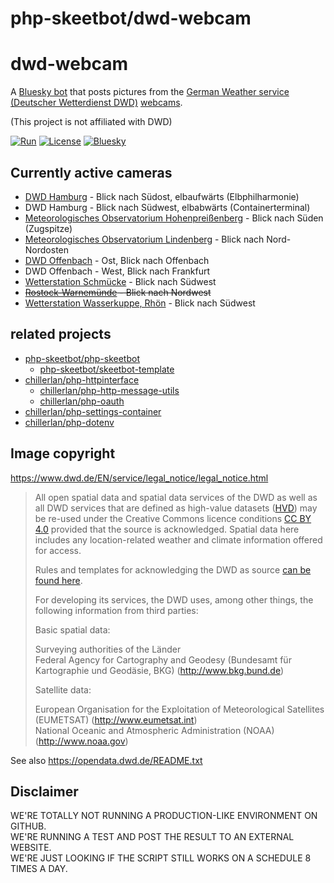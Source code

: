 # php-skeetbot/dwd-webcam

# dwd-webcam

A [Bluesky bot][bluesky-url] that posts pictures from the [German Weather service (Deutscher Wetterdienst DWD)](https://www.dwd.de/EN/Home/home_node.html) [webcams](https://opendata.dwd.de/weather/webcam/).

(This project is not affiliated with DWD)

[![Run][gh-action-badge]][gh-action]
[![License][license-badge]][license]
[![Bluesky][bluesky-badge]][bluesky-url]

[gh-action-badge]: https://img.shields.io/github/actions/workflow/status/php-skeetbot/dwd-webcam/run.yml?branch=main&logo=github
[gh-action]: https://github.com/php-skeetbot/dwd-webcam/actions/workflows/run.yml?query=branch%3Amain
[license-badge]: https://img.shields.io/badge/license-MIT-green.svg
[license]: https://github.com/php-skeetbot/dwil/blob/main/LICENSE-MIT
[bluesky-badge]: https://img.shields.io/badge/bluesky-%40dwd--webcam.bsky.social-%230085FF?logo=bluesky
[bluesky-url]: https://bsky.app/profile/dwd-webcam.bsky.social

## Currently active cameras

- [DWD Hamburg](https://www.google.com/maps/place/DWD+-+Niederlassung+Hamburg/@53.5468447,9.9668499,254m/data=!3m1!1e3!4m6!3m5!1s0x47b18f7321a8fc45:0x3d232af4986f5c89!8m2!3d53.5466613!4d9.9668693!16s%2Fg%2F11b6dpjzvr!5m1!1e4?entry=ttu) - Blick nach Südost, elbaufwärts (Elbphilharmonie)
- DWD Hamburg - Blick nach Südwest, elbabwärts (Containerterminal)
- [Meteorologisches Observatorium Hohenpreißenberg](https://www.google.com/maps/place/Deutscher+Wetterdienst+Meteorologisches+Observatorium/@47.800421,11.0083469,1399m/data=!3m1!1e3!4m10!1m2!2m1!1sMeteorologisches+Observatorium+Hohenprei%C3%9Fenberg!3m6!1s0x479c4bef8a600c37:0x366ece10f684b12c!8m2!3d47.8014781!4d11.0095483!15sCi9NZXRlb3JvbG9naXNjaGVzIE9ic2VydmF0b3JpdW0gSG9oZW5wZWnDn2VuYmVyZ1oxIi9tZXRlb3JvbG9naXNjaGVzIG9ic2VydmF0b3JpdW0gaG9oZW5wZWnDn2VuYmVyZ5IBGHdlYXRoZXJfZm9yZWNhc3Rfc2VydmljZZoBJENoZERTVWhOTUc5blMwVkpRMEZuU1VONWNrbGhaalJSUlJBQuABAA!16s%2Fg%2F120t41mg!5m1!1e4?entry=ttu) - Blick nach Süden (Zugspitze)
- [Meteorologisches Observatorium Lindenberg](https://www.google.com/maps/place/Meteorological+Observatory+Lindenberg/@52.2048045,14.1235898,4681m/data=!3m1!1e3!4m14!1m7!3m6!1s0x47078ca7e525c6bb:0x8d488da2db3ef552!2sMeteorological+Observatory+Lindenberg!8m2!3d52.2095718!4d14.1185483!16s%2Fg%2F122hpc5l!3m5!1s0x47078ca7e525c6bb:0x8d488da2db3ef552!8m2!3d52.2095718!4d14.1185483!16s%2Fg%2F122hpc5l!5m1!1e4?entry=ttu) - Blick nach Nord-Nordosten
- [DWD Offenbach](https://www.google.com/maps/place/Deutscher+Wetterdienst/@50.1019289,8.7429667,4365m/data=!3m1!1e3!4m6!3m5!1s0x47bd0e70c78fb01b:0x6223bc7a43506ad9!8m2!3d50.1026611!4d8.7479084!16s%2Fg%2F1pp2vbj9x!5m1!1e4?entry=ttu) - Ost, Blick nach Offenbach
- DWD Offenbach - West, Blick nach Frankfurt
- [Wetterstation Schmücke](https://www.google.com/maps/search/Wetterstation+Schm%C3%BCcke/@50.6531716,10.7717425,1414m/data=!3m1!1e3!5m1!1e4?entry=ttu) - Blick nach Südwest
- ~~[Rostock-Warnemünde](https://www.google.com/maps/place/Deutscher+Wetterdienst+Ndl.+Rostock/@54.1798279,12.0784804,1086m/data=!3m1!1e3!4m14!1m7!3m6!1s0x47acf8a0eb65ee75:0x42549bc56943e71c!2sDeutscher+Wetterdienst+Ndl.+Rostock!8m2!3d54.1798248!4d12.0810607!16s%2Fg%2F1hc0v92bc!3m5!1s0x47acf8a0eb65ee75:0x42549bc56943e71c!8m2!3d54.1798248!4d12.0810607!16s%2Fg%2F1hc0v92bc!5m1!1e4?entry=ttu) - Blick nach Nordwest~~
- [Wetterstation Wasserkuppe, Rhön](https://www.google.com/maps/place/Wetterstation/@50.4977716,9.9394841,2360m/data=!3m1!1e3!4m6!3m5!1s0x47a33dda76b071f1:0x87091be68073a43e!8m2!3d50.497106!4d9.9426059!16s%2Fg%2F11h9zdbxgk!5m1!1e4?entry=ttu) - Blick nach Südwest

## related projects
- [php-skeetbot/php-skeetbot](https://github.com/php-skeetbot/php-skeetbot)
	- [php-skeetbot/skeetbot-template](https://github.com/php-skeetbot/skeetbot-template)
- [chillerlan/php-httpinterface](https://github.com/chillerlan/php-httpinterface)
	- [chillerlan/php-http-message-utils](https://github.com/chillerlan/php-http-message-utils)
	- [chillerlan/php-oauth](https://github.com/chillerlan/php-oauth)
- [chillerlan/php-settings-container](https://github.com/chillerlan/php-settings-container)
- [chillerlan/php-dotenv](https://github.com/chillerlan/php-dotenv)


## Image copyright

https://www.dwd.de/EN/service/legal_notice/legal_notice.html

> All open spatial data and spatial data services of the DWD as well as all DWD services that are defined as high-value datasets
> ([HVD](https://eur-lex.europa.eu/eli/reg_impl/2023/138/oj)) may be re-used under the Creative Commons licence conditions
> [CC BY 4.0](https://creativecommons.org/licenses/by/4.0/) provided that the source is acknowledged.
> Spatial data here includes any location-related weather and climate information offered for access.
>
> Rules and templates for acknowledging the DWD as source [can be found here](https://www.dwd.de/EN/service/legal_notice/templates_dwd_as_source.html?nn=450678).
>
> For developing its services, the DWD uses, among other things, the following information from third parties:
>
> Basic spatial data:
>
> Surveying authorities of the Länder<br>Federal Agency for Cartography and Geodesy (Bundesamt für Kartographie und Geodäsie, BKG) (http://www.bkg.bund.de)
>
> Satellite data:
>
> European Organisation for the Exploitation of Meteorological Satellites (EUMETSAT) (http://www.eumetsat.int)<br>
> National Oceanic and Atmospheric Administration (NOAA) (http://www.noaa.gov)

See also https://opendata.dwd.de/README.txt

## Disclaimer

WE'RE TOTALLY NOT RUNNING A PRODUCTION-LIKE ENVIRONMENT ON GITHUB.<br>
WE'RE RUNNING A TEST AND POST THE RESULT TO AN EXTERNAL WEBSITE.<br>
WE'RE JUST LOOKING IF THE SCRIPT STILL WORKS ON A SCHEDULE 8 TIMES A DAY.
